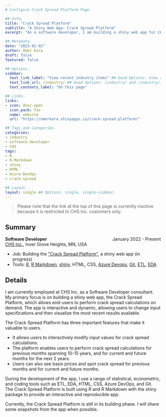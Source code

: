 ```yaml
---
# Configure Crack Spread Platform Page.

## Info.
title: "Crack Spread Platform"
subtitle: "A Shiny Web App: Crack Spread Platform"
excerpt: "As a software developer, I am building a shiny web app for CHS Inc. hedging customers." ## Shown on the Industry Main Page, but does not shown on the Industry Page.

## Metadata.
date: "2023-02-02"
author: Omer Kara
draft: false
featured: false

## Options.
sidebar:
  text_link_label: "View recent industry items" ## Good Options: View recent industry items and Subscribe via RSS.
  text_link_url: /industry/ ## Good Options: /industry/ and /industry/index.xml.
  text_contents_label: "On this page"

## Links.
links:
- icon: door-open
  icon_pack: fas
  name: website
  url: "https://omerkara.shinyapps.io/crack-spread-platform/"

## Tags and Categories.
categories:
- industry
- software-developer
- CHS
tags:
- R
- R-Markdown
- shiny
- HTML
- Azure-DevOps
- crack-spread

## Layout.
layout: single ## Options: single, single-sidebar.
---
```




> Please note that the link at the top of this page is currently inactive because it is restricted to CHS Inc. customers only.

## Summary
<div style="overflow: hidden; margin-bottom: -14px;">
  <span style="float: left; text-align: left;"><b>Software Developer</b></span>
  <span style="float: right; text-align: right;">January 2022 - Present</span>
</div>

[CHS Inc.](https://www.chsinc.com/), Inver Grove Heights, MN, USA
- Job: Building the ["Crack Spread Platform"](https://omerkara.shinyapps.io/crack-spread-platform/), a shiny web app (in progress)
- Tools: [R](http://www.r-project.org/), [R Markdown](http://rmarkdown.rstudio.com/), [shiny](https://shiny.rstudio.com/), HTML, CSS, [Azure Devops](https://azure.microsoft.com/en-us/products/devops/), [Git](https://git-scm.com/), [ETL](https://en.wikipedia.org/wiki/Extract,_transform,_load), [EDA](https://en.wikipedia.org/wiki/Exploratory_data_analysis)

## Details
I am currently employed at CHS Inc. as a Software Developer consultant. My primary focus is on building a shiny web app, the Crack Spread Platform, which allows end-users to perform crack spread calculations on demand. The app is interactive and dynamic, allowing users to change input specifications and then visualize the most recent results available.

The Crack Spread Platform has three important features that make it valuable to users.
- It allows users to interactively modify input values for crack spread calculations.
- The platform enables users to perform crack spread calculations for previous months spanning 10-15 years, and for current and future months for the next 2 years.
- Users can also see basis prices and spot crack spread for previous months and for current and future months.

During the development of the app, I use a range of statistical, econometric, and coding tools such as ETL, EDA, HTML, CSS, Azure DevOps, and Git. The Crack Spread Platform is built using R and R Markdown with the shiny package to provide an interactive and reproducible app.

Currently, the Crack Spread Platform is still in its building phase. I will share some snapshots from the app when possible.
